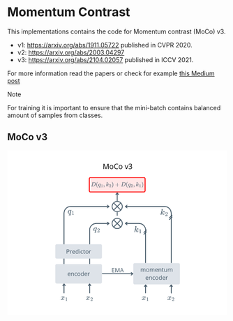 # Momentum Contrast
This implementations contains the code for Momentum contrast (MoCo) v3.
- v1: https://arxiv.org/abs/1911.05722 published in CVPR 2020.
- v2: https://arxiv.org/abs/2003.04297
- v3: https://arxiv.org/abs/2104.02057 published in ICCV 2021.

For more information read the papers or check for example 
[this Medium post](https://medium.com/data-science/from-moco-v1-to-v3-towards-building-a-dynamic-dictionary-for-self-supervised-learning-part-1-745dc3b4e861)

> [!NOTE]
> For training it is important to ensure that the mini-batch contains balanced amount of samples from classes.

## MoCo v3 

![Momentum Contrast v3 architecture diagram](../../images/MoCo.png)